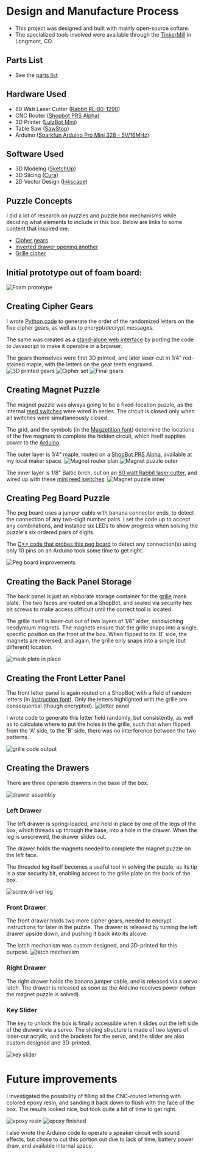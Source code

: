 # Design and Manufacture Process

* This project was designed and built with mainly open-source softare.
* The specialized tools involved were available through the [TinkerMill] in Longmont, CO.

## Parts List
* See the [parts list]

## Hardware Used
* 80 Watt Laser Cutter ([Rabbit RL-80-1290])
* CNC Router ([Shopbot PRS Alpha])
* 3D Printer ([LulzBot Mini])
* Table Saw ([SawStop])
* Arduino ([Sparkfun Arduino Pro Mini 328 - 5V/16MHz])

## Software Used
* 3D Modelng ([SketchUp])
* 3D Slicing ([Cura])
* 2D Vector Design ([Inkscape])

## Puzzle Concepts

I did a lot of research on puzzles and puzzle box mechanisms while deciding what elements to include in this box.
Below are links to some content that inspired me:
* [Cipher gears]
* [Inverted drawer opening another]
* [Grille cipher]

## Initial prototype out of foam board:
 ![Foam prototype](Images/00_Foam_prototype.jpg)

## Creating Cipher Gears

I wrote [Python code] to generate the order of the randomized letters on the five cipher gears, as well as to encrypt/decrypt messages.

The same was created as a [stand-alone web interface] by porting the code to Javascript to make it operable in a browser.

The gears themselves were first 3D printed, and later laser-cut in 1/4" red-stained maple, with the letters on the gear teeth engraved.
 ![3D printed gears](Images/02_3D_printed_gears.jpg)
 ![Cipher set](Images/04_Cipher_set.jpg)
 ![Final gears](Images/39_Box_gears.jpg)
 
## Creating Magnet Puzzle

The magnet puzzle was always going to be a fixed-location puzzle, as the internal [reed switches] were wired in series.
The circuit is closed only when all switches were simultaneously closed.

The grid, and the symbols (in the [Magzetition font]) determine the locations of the five magnets to complete the hidden circuit, which itself supplies power to the [Arduino].

The outer layer is 1/4" maple, routed on a [ShopBot PRS Alpha], available at my local maker space.
 ![Magnet router plan](Images/09_Magnet_grid_plan.png)
 ![Magnet puzzle outer](Images/10_Magnet_panel.jpg)

The inner layer is 1/8" Baltic birch, cut on an [80 watt Rabbit laser cutter], and wired up with these [mini reed switches].
 ![Magnet puzzle inner](Images/11_Magnet_puzzle.jpg)
 
## Creating Peg Board Puzzle

The peg board uses a jumper cable with banana connector ends, to detect the connection of any two-digit number pairs.
I set the code up to accept any combinations, and installed six LEDs to show progress when solving the puzzle's six ordered pairs of digits.

The [C++ code that probes this peg board] to detect any connection(s) using only 10 pins on an Arduino took some time to get right.

 ![Peg board improvements](Images/13_Peg_board_improvements.jpg)

## Creating the Back Panel Storage

The back panel is just an elaborate storage container for the [grille] mask plate.
The two faces are routed on a ShopBot, and sealed via security hex bit screws to make access difficult until the correct tool is located.

The grille itself is laser-cut out of two layers of 1/8" alder, sandwiching neodymium magnets.
The magnets ensure that the grille snaps into a single, specific position on the front of the box. When flipped to its 'B' side, the magnets are reversed, and again, the grille only snaps into a single (but different) location.

 ![mask plate in place](Images/19_Letter_panel_with_mask.jpg)
 
 ## Creating the Front Letter Panel
 
 The front letter panel is again routed on a ShopBot, with a field of random letters (in [Instruction font]).
 Only the letters highlighted with the grille are consequential (though encrypted).
 ![letter panel](Images/18_Letter_panel.jpg)
 
 I wrote code to generate this letter field randomly, but consistently, as well as to calculate where to put the holes in the grille, such that when flipped from the 'A' side, to the 'B' side, there was no interference between the two patterns.

 ![grille code output](/Letter_Panel/Grid/grille_cipher.png)
 
 ## Creating the Drawers
 
 There are three operable drawers in the base of the box. 
 
 ![drawer assembly](Images/27_Finished_drawers.jpg)
 
 ### Left Drawer
 
 The left drawer is spring-loaded, and held in place by one of the legs of the box, which threads up through the base, into a hole in the drawer.
  When the leg is unscrewed, the drawer slides out.
  
 The drawer holds the magnets needed to complete the magnet puzzle on the left face.
 
 The threaded leg itself becomes a useful tool in solving the puzzle, as its tip is a star security bit, enabling access to the grille plate on the back of the box.
 
 ![screw driver leg](Images/23_Finished_screw_driver_leg.jpg)
 
 ### Front Drawer
 
 The front drawer holds two more cipher gears, needed to encrypt instructions for later in the puzzle.
 The drawer is released by turning the left drawer upside down, and pushing it back into its alcove.
 
 The latch mechanism was custom designed, and 3D-printed for this purpose.
  ![latch mechanism](Images/05_Latch_prototype.jpg)
  
 ### Right Drawer
 
 The right drawer holds the banana jumper cable, and is released via a servo latch.
 The drawer is released as soon as the Arduino receives power (when the magnet puzzle is solved).
 
 ### Key Slider
 
 The key to unlock the box is finally accessible when it slides out the left side of the drawers via a servo.
 The sliding structure is made of two layers of laser-cut acrylic, and the brackets for the servo, and the slider are also custom designed and 3D-printed.
 
  ![key slider](Images/24_Key_servo_mechanism.jpg)
  
# Future improvements

I investigated the possibility of filling all the CNC-routed lettering with colored epoxy resin, and sanding it back down to flush with the face of the box. The results looked nice, but took quite a bit of time to get right.

 ![epoxy resin](Images/15_Epoxy_inlay_process.jpg)
 ![epoxy finished](Images/16_Epoxy_inlay_finished.jpg)
 
I also wrote the Arduino code to operate a speaker circuit with sound effects, but chose to cut this portion out due to lack of time, battery power draw, and available internal space.

   [Tinkermill]: <https://tinkermill.org>
   [Cipher gears]: <https://www.youtube.com/watch?v=hiOjqskDlS0>
   [Inverted drawer opening another]: <https://www.youtube.com/watch?v=foH1jnLvS_I>
   [Grille cipher]: <https://www.youtube.com/watch?v=tmgmOpaP_58>
   [Python code]: </Cipher_Gears/Translator/cryptex.py>
   [stand-alone web interface]: <https://rawgit.com/rcalme/puzzle-box/master/Cipher_Gears/Translator/cipherGears.html>
   [reed switches]: <https://en.wikipedia.org/wiki/Reed_switch>
   [Magzetition font]: <http://www.dafont.com/magzetician.font>
   [Instruction font]: <http://www.dafont.com/instruction.font>
   [Arduino]: <https://www.sparkfun.com/products/11113>
   [Sparkfun Arduino Pro Mini 328 - 5V/16MHz]: <https://www.sparkfun.com/products/11113>
   [ShopBot PRS Alpha]: <http://www.shopbottools.com/mProducts/prSalpha.htm>
   [80 watt Rabbit laser cutter]: <http://www.rabbitlaserusa.com/laser_RL1290.html>
   [Rabbit RL-80-1290]: <http://www.rabbitlaserusa.com/laser_RL1290.html>
   [mini reed switches]: <https://www.sparkfun.com/products/10601>
   [C++ code that probes this peg board]: </Arduino/Puzzle_Box>
   [grille]: <https://en.wikipedia.org/wiki/Grille_(cryptography)>
   [LulzBot Mini]: <https://www.lulzbot.com/store/printers/lulzbot-mini>
   [SawStop]: <http://www.sawstop.com>
   [SketchUp]: <http://www.sketchup.com>
   [Cura]: <https://www.lulzbot.com/cura>
   [Inkscape]: <https://inkscape.org/en>
   [parts list]: <PartsList.md>
